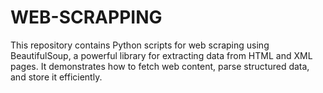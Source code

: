 # WEB-SCRAPPING
This repository contains Python scripts for web scraping using BeautifulSoup, a powerful library for extracting data from HTML and XML pages. It demonstrates how to fetch web content, parse structured data, and store it efficiently.
